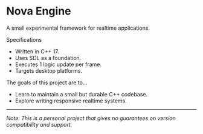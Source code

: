 # Nova Engine

A small experimental framework for realtime applications.

Specifications
- Written in C++ 17.
- Uses SDL as a foundation.
- Executes 1 logic update per frame.
- Targets desktop platforms.

The goals of this project are to...
- Learn to maintain a small but durable C++ codebase.
- Explore writing responsive realtime systems.

---

*Note: This is a personal project that gives no guarantees on version
compatibility and support.*